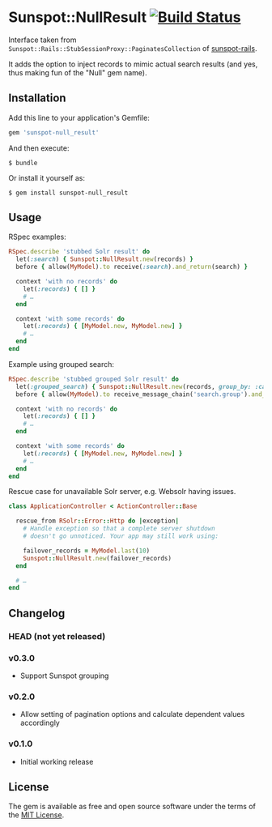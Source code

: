 # Sunspot::NullResult [![Build Status](https://travis-ci.org/Absolventa/sunspot_null-result.svg?branch=master)](https://travis-ci.org/Absolventa/sunspot_null-result)

Interface taken from `Sunspot::Rails::StubSessionProxy::PaginatesCollection` of
[sunspot-rails](https://github.com/sunspot/sunspot/tree/master/sunspot_rails).

It adds the option to inject records to mimic actual search results (and yes,
thus making fun of the "Null" gem name).

## Installation

Add this line to your application's Gemfile:

```ruby
gem 'sunspot-null_result'
```

And then execute:

    $ bundle

Or install it yourself as:

    $ gem install sunspot-null_result

## Usage

RSpec examples:

```ruby
RSpec.describe 'stubbed Solr result' do
  let(:search) { Sunspot::NullResult.new(records) }
  before { allow(MyModel).to receive(:search).and_return(search) }

  context 'with no records' do
    let(:records) { [] }
    # …
  end

  context 'with some records' do
    let(:records) { [MyModel.new, MyModel.new] }
    # …
  end
end
```
Example using grouped search:

```ruby
RSpec.describe 'stubbed grouped Solr result' do
  let(:grouped_search) { Sunspot::NullResult.new(records, group_by: :category_id) }
  before { allow(MyModel).to receive_message_chain('search.group').and_return(grouped_search) }

  context 'with no records' do
    let(:records) { [] }
    # …
  end

  context 'with some records' do
    let(:records) { [MyModel.new, MyModel.new] }
    # …
  end
end
```


Rescue case for unavailable Solr server, e.g. Websolr having issues.

```ruby
class ApplicationController < ActionController::Base

  rescue_from RSolr::Error::Http do |exception|
    # Handle exception so that a complete server shutdown
    # doesn't go unnoticed. Your app may still work using:

    failover_records = MyModel.last(10)
    Sunspot::NullResult.new(failover_records)
  end

  # …
end
```

## Changelog

### HEAD (not yet released)

### v0.3.0
* Support Sunspot grouping

### v0.2.0
* Allow setting of pagination options and calculate dependent values accordingly

### v0.1.0
* Initial working release


## License

The gem is available as free and open source software under the terms of the
[MIT License](http://opensource.org/licenses/MIT).


